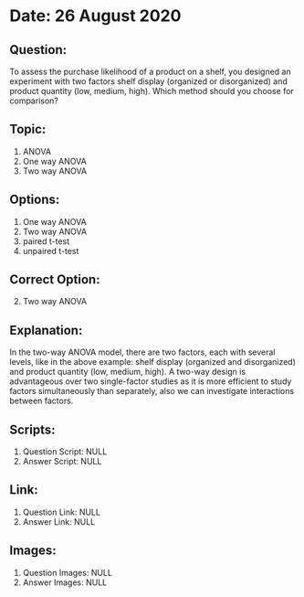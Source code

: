 # Date: 26 August 2020

## Question:
To assess the purchase likelihood of a product on a shelf, you designed an experiment with two factors shelf display (organized or disorganized) and product quantity (low, medium, high). Which method should you choose for comparison?

## Topic:
1. ANOVA
2. One way ANOVA
3. Two way ANOVA

## Options:
1. One way ANOVA
2. Two way ANOVA
3. paired t-test
4. unpaired t-test

## Correct Option:
2. Two way ANOVA

## Explanation:
In the two-way ANOVA model, there are two factors, each with several levels, like in the above example: shelf display (organized and disorganized) and product quantity (low, medium, high). 
A two-way design is advantageous over two single-factor studies as it is more efficient to study factors simultaneously than separately, also we can investigate interactions between factors.

## Scripts:
1. Question Script: NULL
2. Answer Script: NULL

## Link:
1. Question Link: NULL
2. Answer Link: NULL

## Images:
1. Question Images: NULL
2. Answer Images: NULL
